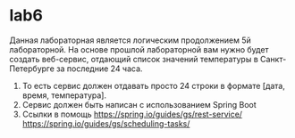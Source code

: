 # lab6
Данная лабораторная является логическим продолжением 5й лабораторной.
На основе прошлой лабораторной вам нужно будет создать веб-сервис, отдающий список значений температуры в Санкт-Петербурге за последние 24 часа. 

1. То есть сервис должен отдавать просто 24 строки в формате [дата, время, температура]. 
2. Сервис должен быть написан с использованием Spring Boot
3. Ссылки в помощь
https://spring.io/guides/gs/rest-service/
https://spring.io/guides/gs/scheduling-tasks/
